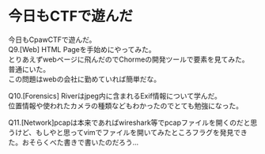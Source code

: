 # 今日もCTFで遊んだ
今日もCpawCTFで遊んだ。   
Q9.[Web] HTML Pageを手始めにやってみた。    
とりあえずwebページに飛んだのでChormeの開発ツールで要素を見てみた。   
普通にいた。    
この問題はwebの会社に勤めていれば簡単だな。   

Q10.[Forensics] Riverはjpeg内に含まれるExif情報について学んだ。   
位置情報や使われたカメラの種類などもわかったのでとても勉強になった。   

Q11.[Network]pcapは本来であればwireshark等でpcapファイルを開くのだと思うけど、もしやと思ってvimでファイルを開いてみたところフラグを発見できた。おそらくべた書きで書いたのだろう...


